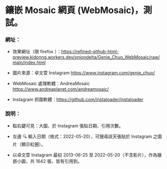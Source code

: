 # 鑲嵌 Mosaic 網頁 (WebMosaic)，測試。

### 網址：

- 效果網址（限 firefox ）：https://refined-github-html-preview.kidonng.workers.dev/oniondelta/Genie_Chuo_WebMosaic/raw/main/index.html

- 圖片來源：卓文萱 Instagram https://www.instagram.com/genie_chuo/

- WebMosaic 處理軟體：AndreaMosaic https://www.andreaplanet.com/andreamosaic/

- Instagram 抓圖軟體：https://github.com/instaloader/instaloader

### 說明：

- 點右鍵可見：大圖、於 Instagram 張貼日期、引用次數。

- 左邊 🔍 輸入日期（格式：2022-05-20），可搜尋該天張貼於 Instagram 之圖片（顯示紅圈）。

- 以卓文萱 Instagram 最初 2013-06-25 至 2022-05-20（不含影片），作為鑲嵌小圖，共 1642 張，皆有引用到。
